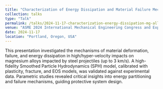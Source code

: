 ```yaml
---
title: "Characterization of Energy Dissipation and Material Failure Mechanisms In High-Velocity Impact of Magnesium Alloys"
collection: talks
type: "Talk"
permalink: /talks/2024-11-17-characterization-energy-dissipation-mg-alloys
venue: "ASME 2024 International Mechanical Engineering Congress and Exposition"
date: 2024-11-17
location: "Portland, Oregon, USA"
---
```


This presentation investigated the mechanisms of material deformation, failure, and energy dissipation in high/hyper-velocity impacts on magnesium alloys impacted by steel projectiles (up to 3 km/s). A high-fidelity Smoothed Particle Hydrodynamics (SPH) model, calibrated with plasticity, fracture, and EOS models, was validated against experimental data. Parametric studies revealed critical insights into energy partitioning and failure mechanisms, guiding protective system design.
